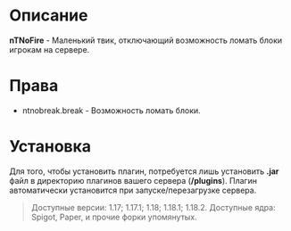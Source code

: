 # Описание
**nTNoFire** - Маленький твик, отключающий возможность ломать блоки игрокам на сервере.

# Права
- ntnobreak.break - Возможность ломать блоки.

# Установка
Для того, чтобы установить плагин, потребуется лишь установить **.jar** файл в директорию плагинов вашего сервера (**/plugins**). Плагин автоматически установится при запуске/перезагрузке сервера.
> Доступные версии: 1.17; 1.17.1; 1.18; 1.18.1; 1.18.2. Доступные ядра: Spigot, Paper, и прочие форки упомянутых.
